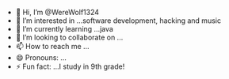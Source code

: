 - 👋 Hi, I’m @WereWolf1324
- 👀 I’m interested in ...software development, hacking and music
- 🌱 I’m currently learning ...java
- 💞️ I’m looking to collaborate on ...
- 📫 How to reach me ...
- 😄 Pronouns: ...
- ⚡ Fun fact: ...I study in 9th grade!

<!---
WereWolf1324/WereWolf1324 is a ✨ special ✨ repository because its `README.md` (this file) appears on your GitHub profile.
You can click the Preview link to take a look at your changes.
--->
